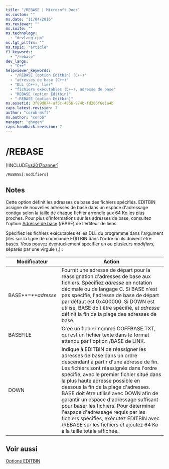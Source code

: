 ```yaml
---
title: "/REBASE | Microsoft Docs"
ms.custom: ""
ms.date: "11/04/2016"
ms.reviewer: ""
ms.suite: ""
ms.technology: 
  - "devlang-cpp"
ms.tgt_pltfrm: ""
ms.topic: "article"
f1_keywords: 
  - "/rebase"
dev_langs: 
  - "C++"
helpviewer_keywords: 
  - "/REBASE (option Editbin) (C++)"
  - "adresses de base (C++)"
  - "DLL (C++), lier"
  - "fichiers exécutables (C++), adresse de base"
  - "REBASE (option Editbin)"
  - "-REBASE (option Editbin)"
ms.assetid: 3f89d874-af5c-485b-974b-fd205f6e1a4b
caps.latest.revision: 7
author: "corob-msft"
ms.author: "corob"
manager: "ghogen"
caps.handback.revision: 7
---
```

# /REBASE
[!INCLUDE[vs2017banner](../../assembler/inline/includes/vs2017banner.md)]

```  
/REBASE[:modifiers]  
```  
  
## Notes  
 Cette option définit les adresses de base des fichiers spécifiés.  EDITBIN assigne de nouvelles adresses de base dans un espace d'adressage contigu selon la taille de chaque fichier arrondie aux 64 Ko les plus proches.  Pour plus d'informations sur les adresses de base, consultez l'option [Adresse de base](../../build/reference/base-base-address.md) \(\/BASE\) de l'éditeur de liens.  
  
 Spécifiez les fichiers exécutables et les DLL du programme dans l'argument *files* sur la ligne de commande EDITBIN dans l'ordre où ils doivent être basés.  Vous pouvez éventuellement spécifier un ou plusieurs *modifiers*, séparés par une virgule \(**,**\) :  
  
|Modificateur|Action|  
|------------------|------------|  
|BASE**\=***adresse*|Fournit une adresse de départ pour la réassignation d'adresses de base aux fichiers.  Spécifiez *adresse* en notation décimale ou de langage C.  Si BASE n'est pas spécifié, l'adresse de base de départ par défaut est 0x400000.  Si DOWN est utilisé, BASE doit être spécifié, et *adresse* définit la fin de la plage des adresses de base.|  
|BASEFILE|Crée un fichier nommé COFFBASE.TXT, qui est un fichier texte dans le format attendu par l'option \/BASE de LINK.|  
|DOWN|Indique à EDITBIN de réassigner les adresses de base dans un ordre descendant à partir d'une adresse de fin.  Les fichiers sont réassignés dans l'ordre spécifié, avec le premier fichier situé dans la plus haute adresse possible en dessous la fin de la plage d'adresses.  BASE doit être utilisé avec DOWN afin de garantir un espace d'adressage suffisant pour baser les fichiers.  Pour déterminer l'espace d'adressage requis par les fichiers spécifiés, exécutez EDITBIN avec \/REBASE sur les fichiers et ajoutez 64 Ko à la taille totale affichée.|  
  
## Voir aussi  
 [Options EDITBIN](../../build/reference/editbin-options.md)